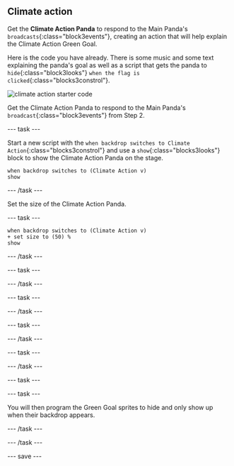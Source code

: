 ## Climate action

Get the **Climate Action Panda** to respond to the Main Panda's `broadcasts`{:class="block3events"}, creating an action that will help explain the Climate Action Green Goal.

Here is the code you have already. There is some music and some text explaining the panda's goal as well as a script that gets the panda to `hide`{:class="block3looks"} `when the flag is clicked`{:class="blocks3constrol"}.

![climate action starter code](images/climateaction_startercode.png)

Get the Climate Action Panda to respond to the Main Panda's `broadcast`{:class="block3events"} from Step 2.

--- task ---

Start a new script with the `when backdrop switches to Climate Action`{:class="blocks3constrol"} and use a `show`{:class="blocks3looks"} block to show the Climate Action Panda on the stage.

```blocks3
when backdrop switches to (Climate Action v)
show
```

--- /task ---

Set the size of the Climate Action Panda.

--- task ---

```blocks3
when backdrop switches to (Climate Action v)
+ set size to (50) %
show
```

--- /task ---

--- task ---



--- /task ---

--- task ---



--- /task ---

--- task ---



--- /task ---

--- task ---



--- /task ---

--- task ---

--- task ---

You will then program the Green Goal sprites to hide and only show up when their backdrop appears.

--- /task ---

--- /task ---

--- save ---

